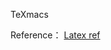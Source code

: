 

TeXmacs


Reference：
[Latex ref](https://math.meta.stackexchange.com/questions/5020/mathjax-basic-tutorial-and-quick-reference "MathJax basic tutorial and quick reference")
